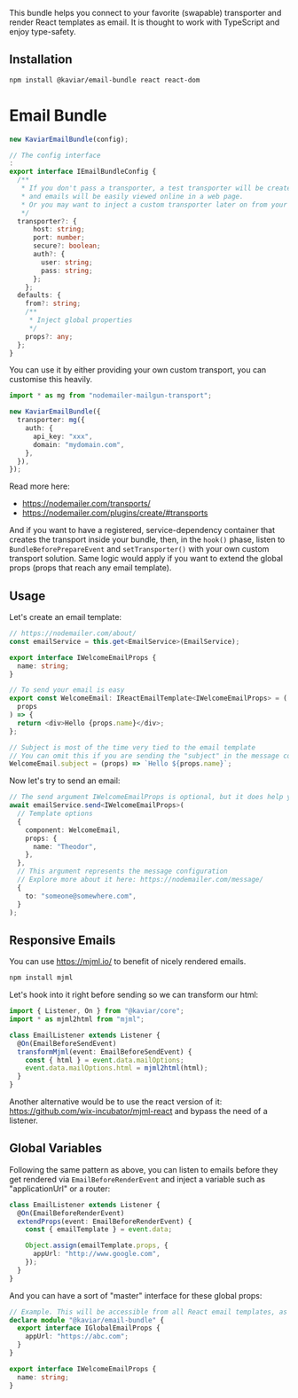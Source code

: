 This bundle helps you connect to your favorite (swapable) transporter and render React templates as email. It is thought to work with TypeScript and enjoy type-safety.

## Installation

```bash
npm install @kaviar/email-bundle react react-dom
```

# Email Bundle

```typescript
new KaviarEmailBundle(config);

// The config interface
:
export interface IEmailBundleConfig {
  /**
   * If you don't pass a transporter, a test transporter will be created
   * and emails will be easily viewed online in a web page.
   * Or you may want to inject a custom transporter later on from your bundles.
   */
  transporter?: {
      host: string;
      port: number;
      secure?: boolean;
      auth?: {
        user: string;
        pass: string;
      };
    };
  defaults: {
    from?: string;
    /**
     * Inject global properties
     */
    props?: any;
  };
}
```

You can use it by either providing your own custom transport, you can customise this heavily.

```typescript
import * as mg from "nodemailer-mailgun-transport";

new KaviarEmailBundle({
  transporter: mg({
    auth: {
      api_key: "xxx",
      domain: "mydomain.com",
    },
  }),
});
```

Read more here:

- https://nodemailer.com/transports/
- https://nodemailer.com/plugins/create/#transports

And if you want to have a registered, service-dependency container that creates the transport inside your bundle, then, in the `hook()` phase, listen to `BundleBeforePrepareEvent` and `setTransporter()` with your own custom transport solution. Same logic would apply if you want to extend the global props (props that reach any email template).

## Usage

Let's create an email template:

```typescript
// https://nodemailer.com/about/
const emailService = this.get<EmailService>(EmailService);

export interface IWelcomeEmailProps {
  name: string;
}

// To send your email is easy
export const WelcomeEmail: IReactEmailTemplate<IWelcomeEmailProps> = (
  props
) => {
  return <div>Hello {props.name}</div>;
};

// Subject is most of the time very tied to the email template
// You can omit this if you are sending the "subject" in the message configuration
WelcomeEmail.subject = (props) => `Hello ${props.name}`;
```

Now let's try to send an email:

```typescript
// The send argument IWelcomeEmailProps is optional, but it does help you ensure the props is correctly sent
await emailService.send<IWelcomeEmailProps>(
  // Template options
  {
    component: WelcomeEmail,
    props: {
      name: "Theodor",
    },
  },
  // This argument represents the message configuration
  // Explore more about it here: https://nodemailer.com/message/
  {
    to: "someone@somewhere.com",
  }
);
```

## Responsive Emails

You can use https://mjml.io/ to benefit of nicely rendered emails.

```bash
npm install mjml
```

Let's hook into it right before sending so we can transform our html:

```typescript
import { Listener, On } from "@kaviar/core";
import * as mjml2html from "mjml";

class EmailListener extends Listener {
  @On(EmailBeforeSendEvent)
  transformMjml(event: EmailBeforeSendEvent) {
    const { html } = event.data.mailOptions;
    event.data.mailOptions.html = mjml2html(html);
  }
}
```

Another alternative would be to use the react version of it: https://github.com/wix-incubator/mjml-react and bypass the need of a listener.

## Global Variables

Following the same pattern as above, you can listen to emails before they get rendered via `EmailBeforeRenderEvent` and inject a variable such as "applicationUrl" or a router:

```ts
class EmailListener extends Listener {
  @On(EmailBeforeRenderEvent)
  extendProps(event: EmailBeforeRenderEvent) {
    const { emailTemplate } = event.data;

    Object.assign(emailTemplate.props, {
      appUrl: "http://www.google.com",
    });
  }
}
```

And you can have a sort of "master" interface for these global props:

```ts
// Example. This will be accessible from all React email templates, as long with their defined properties.
declare module "@kaviar/email-bundle" {
  export interface IGlobalEmailProps {
    appUrl: "https://abc.com";
  }
}

export interface IWelcomeEmailProps {
  name: string;
}
```
